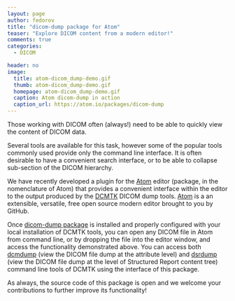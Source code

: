 ```yaml
---
layout: page
author: fedorov
title: "dicom-dump package for Atom"
teaser: "Explore DICOM content from a modern editor!"
comments: true
categories:
  - DICOM

header: no
image:
  title: atom-dicom_dump-demo.gif
  thumb: atom-dicom_dump-demo.gif
  homepage: atom-dicom_dump-demo.gif
  caption: Atom dicom-dump in action
  caption_url: https://atom.io/packages/dicom-dump
---
```


Those working with DICOM often (always!) need to be able to quickly view the content of DICOM data.

Several tools are available for this task, however some of the popular tools commonly used provide only the command line interface. It is often desirable to have a convenient search interface, or to be able to collapse sub-section of the DICOM hierarchy.

We have recently developed a plugin for the [Atom][1] editor (package, in the nomenclature of Atom) that provides a convenient interface within the editor to the output produced by the [DCMTK][2] DICOM dump tools. [Atom][1] is a an extensible, versatile, free open source modern editor brought to you by GitHub.

Once [dicom-dump package][5] is installed and properly configured with your local installation of DCMTK tools, you can open any DICOM file in Atom from command line, or by dropping the file into the editor window, and access the functionality demonstrated above. You can access both [dcmdump][3] (view the DICOM file dump at the attribute level) and [dsrdump][4] (view the DICOM file dump at the level of Structured Report content tree) command line tools of DCMTK using the interface of this package.

As always, the source code of this package is open and we welcome your contributions to further improve its functionality!

[1]: https://atom.io
[2]: http://dcmtk.org
[3]: http://support.dcmtk.org/docs/dcmdump.html
[4]: http://support.dcmtk.org/docs/dsrdump.html
[5]: https://atom.io/packages/dicom-dump
